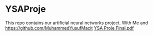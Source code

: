 # YSAProje
This repo contains our artificial neural networks project.
With Me and https://github.com/MuhammedYusufMacit
[YSA Proje Final.pdf](https://github.com/amacemirhan/YSAProje/files/7853737/YSA.Proje.Final.pdf)
